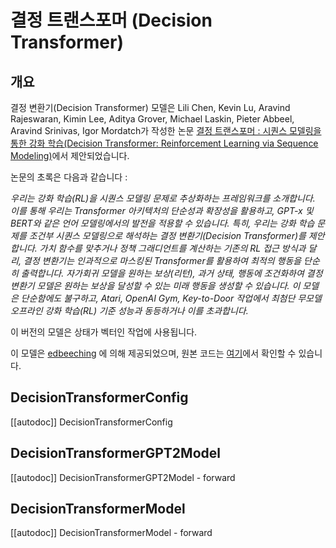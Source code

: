 <!--Copyright 2022 The HuggingFace Team. All rights reserved.

Licensed under the Apache License, Version 2.0 (the "License"); you may not use this file except in compliance with
the License. You may obtain a copy of the License at

http://www.apache.org/licenses/LICENSE-2.0

Unless required by applicable law or agreed to in writing, software distributed under the License is distributed on
an "AS IS" BASIS, WITHOUT WARRANTIES OR CONDITIONS OF ANY KIND, either express or implied. See the License for the
specific language governing permissions and limitations under the License.

⚠️ Note that this file is in Markdown but contain specific syntax for our doc-builder (similar to MDX) that may not be
rendered properly in your Markdown viewer.

-->

# 결정 트랜스포머 (Decision Transformer)

## 개요

결정 변환기(Decision Transformer) 모델은 Lili Chen, Kevin Lu, Aravind Rajeswaran, Kimin Lee, Aditya Grover, Michael Laskin, Pieter Abbeel, Aravind Srinivas, Igor Mordatch가 작성한 논문 [결정 트랜스포머 : 시퀀스 모델링을 통한 강화 학습(Decision Transformer: Reinforcement Learning via Sequence Modeling)](https://arxiv.org/abs/2106.01345)에서 제안되었습니다.

논문의 초록은 다음과 같습니다 :

*우리는 강화 학습(RL)을 시퀀스 모델링 문제로 추상화하는 프레임워크를 소개합니다. 
이를 통해 우리는 Transformer 아키텍처의 단순성과 확장성을 활용하고, GPT-x 및 BERT와 같은 언어 모델링에서의 발전을 적용할 수 있습니다. 
특히, 우리는 강화 학습 문제를 조건부 시퀀스 모델링으로 해석하는 결정 변환기(Decision Transformer)를 제안합니다. 
가치 함수를 맞추거나 정책 그래디언트를 계산하는 기존의 RL 접근 방식과 달리,
결정 변환기는 인과적으로 마스킹된 Transformer를 활용하여 최적의 행동을 단순히 출력합니다. 
자가회귀 모델을 원하는 보상(리턴), 과거 상태, 행동에 조건화하여 결정 변환기 모델은 원하는 보상을 달성할 수 있는 미래 행동을 생성할 수 있습니다. 
이 모델은 단순함에도 불구하고, Atari, OpenAI Gym, Key-to-Door 작업에서 최첨단 무모델 오프라인 강화 학습(RL) 기준 성능과 동등하거나 이를 초과합니다.*

이 버전의 모델은 상태가 벡터인 작업에 사용됩니다.

이 모델은 [edbeeching](https://huggingface.co/edbeeching) 에 의해 제공되었으며, 원본 코드는 [여기](https://github.com/kzl/decision-transformer)에서 확인할 수 있습니다.

## DecisionTransformerConfig

[[autodoc]] DecisionTransformerConfig


## DecisionTransformerGPT2Model

[[autodoc]] DecisionTransformerGPT2Model
    - forward

## DecisionTransformerModel

[[autodoc]] DecisionTransformerModel
    - forward
